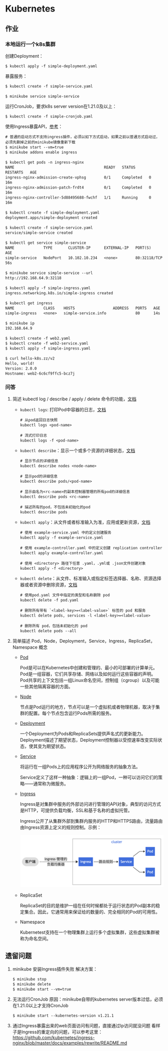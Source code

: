 # Kubernetes

## 作业

### 本地运行一个k8s集群

创建Deployment：
```shell
$ kubectl apply -f simple-deployment.yaml
```
暴露服务：
```shell
$ kubectl create -f simple-service.yaml

$ minikube service simple-service
```
运行CronJob，要求k8s server version在1.21.0及以上：
```shell
$ kubectl create -f simple-cronjob.yaml
```
使用Ingress暴露API，[参考](https://kubernetes.io/zh/docs/tasks/access-application-cluster/ingress-minikube/)：
```shell
# 普通的启动方式不支持ingress插件，必须以如下方式启动，如果之前以普通方式启动过，必须先删掉之前的minikube镜像重新下载
$ minikube start --vm=true
$ minikube addons enable ingress

$ kubectl get pods -n ingress-nginx    
NAME                                        READY   STATUS      RESTARTS   AGE
ingress-nginx-admission-create-vphsg        0/1     Completed   0          16m
ingress-nginx-admission-patch-frdt4         0/1     Completed   0          16m
ingress-nginx-controller-5d88495688-fwchf   1/1     Running     0          16m

$ kubectl create -f simple-deployment.yaml
deployment.apps/simple-deployment created

$ kubectl create -f simple-service.yaml   
service/simple-service created

$ kubectl get service simple-service 
NAME             TYPE       CLUSTER-IP      EXTERNAL-IP   PORT(S)        AGE
simple-service   NodePort   10.102.10.234   <none>        80:32118/TCP   56s

$ minikube service simple-service --url
http://192.168.64.9:32118

$ kubectl apply -f simple-ingress.yaml 
ingress.networking.k8s.io/simple-ingress created

$ kubectl get ingress                 
NAME             CLASS    HOSTS                 ADDRESS   PORTS   AGE
simple-ingress   <none>   simple-service.info             80      14s

$ minikube ip       
192.168.64.9

$ kubectl create -f web2.yaml
$ kubectl create -f web2-service.yaml
$ kubectl apply -f simple-ingress.yaml

$ curl hello-k8s.zz/v2                                                   
Hello, world!
Version: 2.0.0
Hostname: web2-6c6cf9ffc5-bcz7j
```

### 问答
1. 简述 kubectl log / describe / apply / delete 命令的功能，[文档](https://kubernetes.io/zh/docs/reference/kubectl/overview/)
    - `kubectl logs`: 打印Pod中容器的日志，[文档](https://kubernetes.io/docs/reference/generated/kubectl/kubectl-commands#logs)
      
        ```shell
        # 从pod返回日志快照
        kubectl logs <pod-name>
        
        # 流式打印日志
        kubectl logs -f <pod-name> 
        ```
        
    -  `kubectl describe`：显示一个或多个资源的详细状态，[文档](https://kubernetes.io/docs/reference/generated/kubectl/kubectl-commands#describe)
    
        ```shell
        # 显示节点的详细信息
        kubectl describe nodes <node-name>
        
        # 显示pod的详细信息
        kubectl describe pods/<pod-name>
        
        # 显示由名为<rc-name>的副本控制器管理的所有pod的详细信息
        kubectl describe pods <rc-name>
        
        # 描述所有的pod，不包括未初始化的pod
        kubectl describe pods
        ```
    
    - `kubectl apply`：从文件或者标准输入为准，应用或更新资源，[文档](https://kubernetes.io/docs/reference/generated/kubectl/kubectl-commands#apply)
    
        ```shell
        # 使用 example-service.yaml 中的定义创建服务
        kubectl apply -f example-service.yaml
        
        # 使用 example-controller.yaml 中的定义创建 replication controller
        kubectl apply example-controller.yaml
        
        # 使用 <directory> 路径下任意 .yaml，.yml或 .json文件创建对象
        kubectl apply -f <directory>
        ```
    
    - `kubectl delete`：从文件、标准输入或指定标签选择器、名称、资源选择器或者资源中删除资源，[文档](https://kubernetes.io/docs/reference/generated/kubectl/kubectl-commands#delete)
    
        ```shell
        # 使用pod.yaml 文件中指定的类型和名称删除 pod
        kubectl delete -f pod.yaml
        
        # 删除所有带有 `<label-key>=<label-value>` 标签的 pod 和服务
        kubectl delete pods, services -l <label-key>=<label-value>
        
        # 删除所有 pod，包括未初始化的 pod
        kubectl delete pods --all
        ```
    
2. 简单描述 Pod，Node，Deployment，Service，Ingress，ReplicaSet，Namespace 概念

    - [Pod](https://kubernetes.io/zh/docs/concepts/workloads/pods/)

      Pod是可以在Kubernetes中创建和管理的、最小的可部署的计算单元。Pod是一组容器，它们共享存储、网络以及如何运行这些容器的声明。Pod共享的上下文包括一组Linux命名空间，控制组（cgroup）以及可能一些其他隔离容器的方面。

    - [Node](https://kubernetes.io/zh/docs/concepts/architecture/nodes/)

      节点是Pod运行的地方，节点可以是一个虚拟机或者物理机器，取决于集群的配置。每个节点包含运行Pods所需的服务。

    - [Deployment](https://kubernetes.io/zh/docs/concepts/workloads/controllers/deployment/)

      一个Deployment为Pods和ReplicaSets提供声名式的更新能力。Deployment描述了期望状态，Deployment控制器以受控速率改变实际状态，使其变为期望状态。

    - [Service](https://kubernetes.io/zh/docs/concepts/services-networking/service/)

      将运行在一组Pods上的应用程序公开为网络服务的抽象方法。

      Service定义了这样一种抽象：逻辑上的一组Pod，一种可以访问它们的策略——通常称为微服务。

    - [Ingress](https://kubernetes.io/zh/docs/concepts/services-networking/ingress/)

      Ingress是对集群中服务的外部访问进行管理的API对象，典型的访问方式是HTTP，可提供负载均衡，SSL和基于名称的虚拟托管。

      Ingress公开了从集群外部到集群内服务的HTTP和HTTPS路由，流量路由由Ingress资源上定义的规则控制。示例：

      ![Ingress Sample](img/ingress_sample.png)

    - ReplicaSet
    
      ReplicaSet的目的是维护一组在任何时候都处于运行状态的Pod副本的稳定集合。因此，它通常用来保证给的数量的、完全相同的Pod的可用性。
    
    - Namespace
    
      Kubernetest支持在一个物理集群上运行多个虚拟集群，这些虚拟集群被称为命名空间。

## 遗留问题
1. minikube 安装Ingress插件失败
   解决方案：
   ```shell
   $ minikube stop
   $ minikube delete
   $ minikube start --vm=true
   ```
2. 无法运行CronJob
   原因：minikube自带的kubernetes server版本过低，必须在1.21.0以上才支持CronJob
   ```shell
   $ minikube start --kubernetes-version v1.21.1
   ```
3. 通过Ingress暴露出来的web页面访问有问题，直接通过Ip访问就没问题
   看样子是Ingress的重定向的问题，可以参考这里：https://github.com/kubernetes/ingress-nginx/blob/master/docs/examples/rewrite/README.md
